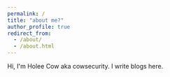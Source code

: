 ```yaml
---
permalink: /
title: "about me?"
author_profile: true
redirect_from: 
  - /about/
  - /about.html
---
```


Hi, I'm Holee Cow aka cowsecurity. I write blogs here.